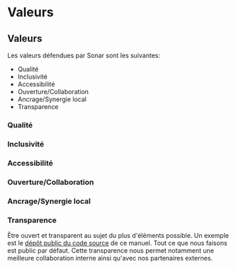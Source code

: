 # Valeurs

## Valeurs

Les valeurs défendues par Sonar sont les suivantes:

* Qualité
* Inclusivité
* Accessibilité
* Ouverture/Collaboration
* Ancrage/Synergie local
* Transparence

### Qualité

### Inclusivité

### Accessibilité

### Ouverture/Collaboration

### Ancrage/Synergie local

### Transparence

Être ouvert et transparent au sujet du plus d'éléments possible. Un exemple est le [dépôt public du code source](https://github.com/larucheio/sonar-handbook) de ce manuel. Tout ce que nous faisons est public par défaut. Cette transparence nous permet notamment une meilleure collaboration interne ainsi qu'avec nos partenaires externes.


